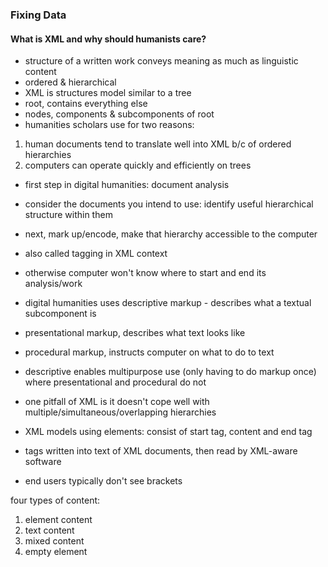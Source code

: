 ### Fixing Data

#### What is XML and why should humanists care?
* structure of a written work conveys meaning as much as linguistic content
* ordered & hierarchical
* XML is structures model similar to a tree 
* root, contains everything else
* nodes, components & subcomponents of root
* humanities scholars use for two reasons:

1. human documents tend to translate well into XML b/c of ordered hierarchies
2. computers can operate quickly and efficiently on trees 

* first step in digital humanities: document analysis
* consider the documents you intend to use: identify useful hierarchical structure within them
* next, mark up/encode, make that hierarchy accessible to the computer 
* also called tagging in XML context
* otherwise computer won't know where to start and end its analysis/work
* digital humanities uses descriptive markup - describes what a textual subcomponent is
* presentational markup, describes what text looks like
* procedural markup, instructs computer on what to do to text 
* descriptive enables multipurpose use (only having to do markup once) where presentational and procedural do not
* one pitfall of XML is it doesn't cope well with multiple/simultaneous/overlapping hierarchies

* XML models using elements: consist of start tag, content and end tag
* tags written into text of XML documents, then read by XML-aware software
* end users typically don't see brackets

four types of content:

1. element content
2. text content
3. mixed content
4. empty element 